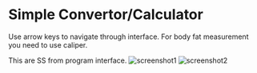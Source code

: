 # Simple Convertor/Calculator

Use arrow keys to navigate through interface.
For body fat measurement you need to use caliper.

This are SS from program interface.
![screenshot1](https://user-images.githubusercontent.com/23240202/44531940-3c5fae00-a6f2-11e8-8637-947790dd78b1.jpg)
![screenshot2](https://user-images.githubusercontent.com/23240202/44531944-3f5a9e80-a6f2-11e8-828e-7e2a8410c701.jpg)
